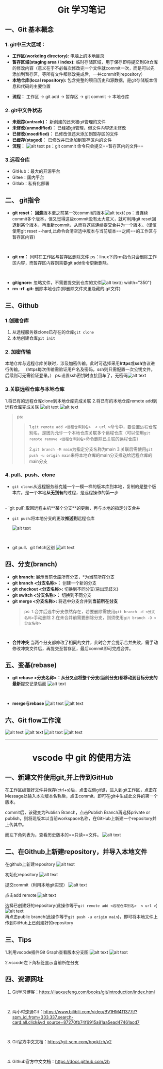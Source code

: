 # <center>Git 学习笔记

## 一、Git 基本概念
### 1. git中三大区域：
+ **工作区(workding directory):** 电脑上的本地目录
+ **暂存区域(staging area / index):** 临时存储区域，用于保存即将提交到Git仓库的修改内容（意义在于不必每次修改完一个文件就commit一次，而是可以先添加到暂存区，等所有文件都修改完成后，一并commit到repository）
+ **本地仓库(local repository):** 包含完整的项目历史和源数据，是git存储版本信息和代码的主要位置
- **流程：** 工作区 → git add → 暂存区 → git commit → 本地仓库

### 2. git中文件状态
- **未跟踪(untrack)：** 新创建的还未被git管理的文件
- **未修改(unmodified)：** 已经被git管理，但文件内容还未修改
- **已修改(moedified)：** 已修改但还未添加到暂存区的文件
- **已缓存(staged)：** 已修改并已添加到暂存区内的文件
- **流程：** ![alt text](image-6.png)
  ps：git commit 命令只会提交==暂存区内的文件==

### 3.远程仓库
- GitHub：最大的开源平台
- Gitee：国内平台
- Gitlab：私有化部署

## 二、 git指令
- **git reset：** **回溯**版本至之前某一次commit的版本![alt text](image-7.png){
ps：当连续commit多个版本，但又觉得这些commit没有太大意义，就可利用git reset回退到某个版本，再重新commit，从而将这些连续提交合并为一个版本。（谨慎使用git reset --hard,此命令会清空选中版本与当前版本==之间==的工作区与暂存区内容）
<br/>

- **git rm：** 同时在工作区与暂存区删除文件
  ps：linux下的rm指令只会删除工作区内容，而暂存区内容则需要git add命令更新删除。
<br/>

- **gitignore:** 忽略文件，不需要提交到仓库的文件![alt text](image-8.png){: width="350"}
  <br/>
- **rm -rf .git:** 删除本地仓库(即删除文件夹里隐藏的.git文件)

## 三、Github

### 1.创建仓库
1. 从远程服务器clone已存在的仓库`git clone`
2. 本地创建仓库`git init`

### 2. 加密传输
本地仓库与远程仓库关联时，涉及加密传输。此时可选择采用**https**或**ssh**协议进行传输。
  （https每次传输需验证用户名及密码。ssh则只需配置一次公钥文件，后续则可无需验证登录。）
  ps:设置ssh密钥时直接回车了，无密码![alt text](image-10.png)


### 3.关联远程仓库与本地仓库
1.将已有的远程仓库clone到本地仓库完成关联
2.将已有的本地仓库remote add到远程仓库完成关联
![alt text](image-12.png)
![alt text](image-13.png)
>ps:
>>1.`git remote add <远程仓库别名>  < url >`命令中，要设置远程仓库别名，是因为允许一个本地仓库关联多个远程仓库（可以使用`git remote remove <远程仓库别名>`命令删除已关联的远程仓库）
>>
>>2.`git branch -M main`为指定分支名称为main
>>3.关联后需使用`git push -u origin main`来将本地仓库的main分支推送给远程仓库的main分支




### 4. pull、push、clone
- `git clone`:从远程服务器克隆一个一模一样的版本库到本地，复制的是整个版本库，是一个本地**从无到有**的过程，是远程操作的第一步
<br/>
- `git pull`:取回远程主机**某个分支**的更新，再与本地的指定分支合并
 <br/>

- `git push`:将本地分支的更改**推送到**远程仓库

  ![alt text](image-9.png)
 <br/>

- git pull、git fetch区别
  ![alt text](image-11.png)


## 四、分支(branch)
- **git branch:** 展示当前仓库所有分支，*为当前所在分支
- **git branch <分支名称>：** 创建一个新的分支
- **git checkout <分支名称>:** 切换到不同分支(易出现歧义)
- **git switch <分支名称>：** 切换到不同分支
- **git merge <分支名称>:** 将选中分支合并到**当前所在分支**
  >ps: 
    1.合并后选中分支依然存在，若要删除需使用`git branch -d <分支名称>`手动删除
    2.在未合并前需要删除分支，则须使用`git branch -D <分支名称>`
<br/>

- **合并冲突**
  当两个分支都修改了相同的文件，此时合并会提示合并失败，需手动修改冲突文件后，再提交至暂存区，最后commit即可完成合并。

## 五、变基(rebase)
- **git rebase <分支名称>：**从分叉点将整个分支(当前分支)都移动到目标分支的**最新**提交记录后面
  ![alt text](image-14.png)
<br/>

- **merge与rebase**
  ![alt text](image-15.png)
  ![alt text](image-16.png)


## 六、Git flow工作流
![alt text](image-21.png)
![alt text](image-20.png)
![alt text](image-19.png)
![alt text](image-22.png)



---

# <center>vscode 中 git 的使用方法

## 一、新建文件使用git,并上传到GitHub
在工作区编辑好文件并保存(ctrl+s)后，点击左侧git键，进入到git工作区，点击在Message处输入本次版本名称后，点击commit。即可在git中生成此文件的第一个版本。

commit后，该键变为Publish Branch，点击Publish Branch再选择private or publish，则将现版本以当前workspace名称，在GitHub上新建一个repository并上传其中。

而左下角列表为，查看历史版本的==只读==文件。
![alt text](image-5.png)
## 二、在Github上新建repository，并导入本地文件

在github上新建repository
![alt text](image.png)

初始化repository
![alt text](image-1.png)

提交commit（利用本地git实现）
![alt text](image-2.png)

点击add remote
![alt text](image-3.png)

选择已创建好的repository(此操作等于`git remote add <远程仓库别名>  < url >`)
![alt text](image-4.png)
<br/>
再点击public branch(此操作等于`git push -u origin main`)，即可将本地文件上传到GitHub上已创建好的repository

## 三、Tips

1.利用vscode插件Git Graph查看版本分支图
![alt text](image-17.png)
![alt text](image-18.png)

2.vscode左下角标签显示当前所在分支


## 四、资源网址
1. Git学习博客：https://liaoxuefeng.com/books/git/introduction/index.html
<br/>

2. 两小时速通Git：https://www.bilibili.com/video/BV1HM411377j/?spm_id_from=333.337.search-card.all.click&vd_source=87270fb74f6915a81aa5ead47461acd7
<br/>

3. Git官方中文文档：https://git-scm.com/book/zh/v2
<br/>

4. Github官方中文文档：https://docs.github.com/zh
